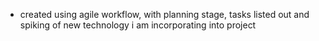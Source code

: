 - created using agile workflow, with planning stage, tasks listed out and spiking of new technology i am incorporating into project
